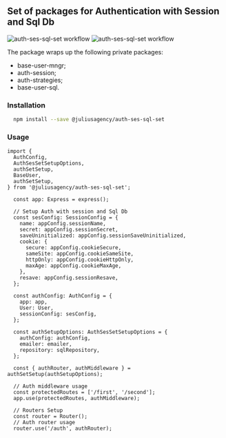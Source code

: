 ## Set of packages for Authentication with Session and Sql Db
![auth-ses-sql-set workflow](https://github.com/juliusagency/jla-node-monorepo/actions/workflows/auth-ses-sql-set-test.yaml/badge.svg)
![auth-ses-sql-set workflow](https://github.com/juliusagency/jla-node-monorepo/actions/workflows/auth-ses-sql-set-github.yaml/badge.svg)

The package wraps up the following private packages:
  - base-user-mngr;
  - auth-session;
  - auth-strategies;
  - base-user-sql.

### Installation
```bash
  npm install --save @juliusagency/auth-ses-sql-set
```

### Usage  
```
import {
  AuthConfig,
  AuthSesSetSetupOptions,
  authSetSetup,
  BaseUser,
  authSetSetup,
} from '@juliusagency/auth-ses-sql-set';

  const app: Express = express();

  // Setup Auth with session and Sql Db
  const sesConfig: SessionConfig = {
    name: appConfig.sessionName,
    secret: appConfig.sessionSecret,
    saveUninitialized: appConfig.sessionSaveUninitialized,
    cookie: {
      secure: appConfig.cookieSecure,
      sameSite: appConfig.cookieSameSite,
      httpOnly: appConfig.cookieHttpOnly,
      maxAge: appConfig.cookieMaxAge,
    },
    resave: appConfig.sessionResave,
  };

  const authConfig: AuthConfig = {
    app: app,
    User: User,
    sessionConfig: sesConfig,
  };

  const authSetupOptions: AuthSesSetSetupOptions = {
    authConfig: authConfig,
    emailer: emailer,
    repository: sqlRepository,
  };

  const { authRouter, authMiddleware } = authSetSetup(authSetupOptions);
  
  // Auth middleware usage
  const protectedRoutes = ['/first', '/second'];
  app.use(protectedRoutes, authMiddleware);

  // Routers Setup
  const router = Router();
  // Auth router usage
  router.use('/auth', authRouter);

```

